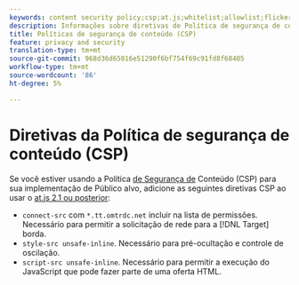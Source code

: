 ```yaml
---
keywords: content security policy;csp;at.js;whitelist;allowlist;flicker;pre-hide;pre-hiding;prehiding
description: Informações sobre diretivas de Política de segurança de conteúdo (CSP) que devem ser adicionadas ao usar o Adobe Target at.js 2.1 ou posterior.
title: Políticas de segurança de conteúdo (CSP)
feature: privacy and security
translation-type: tm+mt
source-git-commit: 968d36d65016e51290f6bf754f69c91fd8f68405
workflow-type: tm+mt
source-wordcount: '86'
ht-degree: 5%

---
```



# Diretivas da Política de segurança de conteúdo (CSP)

Se você estiver usando a Política [de Segurança de](https://en.wikipedia.org/wiki/Content_Security_Policy) Conteúdo (CSP) para sua implementação de Público alvo, adicione as seguintes diretivas CSP ao usar o [at.js 2.1 ou posterior](/help/c-implementing-target/c-implementing-target-for-client-side-web/target-atjs-versions.md):

* `connect-src` com `*.tt.omtrdc.net` incluir na lista de permissões. Necessário para permitir a solicitação de rede para a [!DNL Target] borda.
* `style-src unsafe-inline`. Necessário para pré-ocultação e controle de oscilação.
* `script-src unsafe-inline`.  Necessário para permitir a execução do JavaScript que pode fazer parte de uma oferta HTML.
